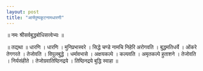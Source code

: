 ```yaml
---
layout: post
title: "आर्यपुष्पकूटनामधारणी"
---
```


॥ नमः श्रीसर्वबुद्धबोधिसत्त्वेभ्यः ॥

॥ तद्यथा ॥ धारणि । धारणि । मुनिप्रभास्वरे । सिद्धे चण्डे नामचि निहेरि अरोगवति । बुद्धमतिधर्ये । ओंकरे तेगगरते । तेजोवति । विपुलबुद्धे । धर्मावभासे । अक्षयकल्पे । कल्पवति । अमृतकल्पे हुताशने । तेजोवति । निर्यसंहीते । तेजोग्रवातिष्ठिनद्रये । तिष्ठिनद्रये बुद्धि स्वाहा ॥
